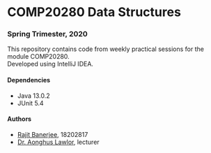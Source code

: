 # COMP20280 Data Structures 
### Spring Trimester, 2020
This repository contains code from weekly practical sessions for the module COMP20280.  
Developed using IntelliJ IDEA.

#### Dependencies
* Java 13.0.2
* JUnit 5.4

#### Authors
* [Rajit Banerjee](https://github.com/rajitbanerjee), 18202817
* [Dr. Aonghus Lawlor](https://github.com/aonghus), lecturer




